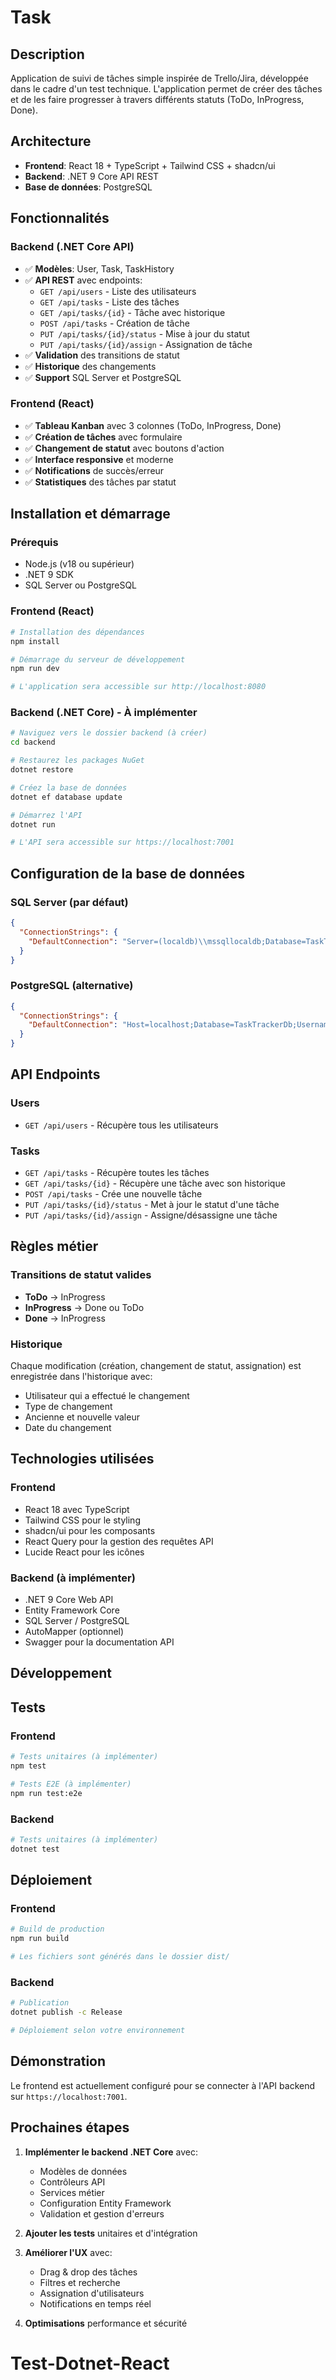 # Task 

## Description
Application de suivi de tâches simple inspirée de Trello/Jira, développée dans le cadre d'un test technique. L'application permet de créer des tâches et de les faire progresser à travers différents statuts (ToDo, InProgress, Done).

## Architecture
- **Frontend**: React 18 + TypeScript + Tailwind CSS + shadcn/ui
- **Backend**: .NET 9 Core API REST
- **Base de données**: PostgreSQL


## Fonctionnalités

### Backend (.NET Core API)
- ✅ **Modèles**: User, Task, TaskHistory
- ✅ **API REST** avec endpoints:
  - `GET /api/users` - Liste des utilisateurs
  - `GET /api/tasks` - Liste des tâches
  - `GET /api/tasks/{id}` - Tâche avec historique
  - `POST /api/tasks` - Création de tâche
  - `PUT /api/tasks/{id}/status` - Mise à jour du statut
  - `PUT /api/tasks/{id}/assign` - Assignation de tâche
- ✅ **Validation** des transitions de statut
- ✅ **Historique** des changements
- ✅ **Support** SQL Server et PostgreSQL

### Frontend (React)
- ✅ **Tableau Kanban** avec 3 colonnes (ToDo, InProgress, Done)
- ✅ **Création de tâches** avec formulaire
- ✅ **Changement de statut** avec boutons d'action
- ✅ **Interface responsive** et moderne
- ✅ **Notifications** de succès/erreur
- ✅ **Statistiques** des tâches par statut

## Installation et démarrage

### Prérequis
- Node.js (v18 ou supérieur)
- .NET 9 SDK
- SQL Server ou PostgreSQL

### Frontend (React)
```bash
# Installation des dépendances
npm install

# Démarrage du serveur de développement
npm run dev

# L'application sera accessible sur http://localhost:8080
```

### Backend (.NET Core) - À implémenter
```bash
# Naviguez vers le dossier backend (à créer)
cd backend

# Restaurez les packages NuGet
dotnet restore

# Créez la base de données
dotnet ef database update

# Démarrez l'API
dotnet run

# L'API sera accessible sur https://localhost:7001
```

## Configuration de la base de données

### SQL Server (par défaut)
```json
{
  "ConnectionStrings": {
    "DefaultConnection": "Server=(localdb)\\mssqllocaldb;Database=TaskTrackerDb;Trusted_Connection=true;MultipleActiveResultSets=true"
  }
}
```

### PostgreSQL (alternative)
```json
{
  "ConnectionStrings": {
    "DefaultConnection": "Host=localhost;Database=TaskTrackerDb;Username=postgres;Password=yourpassword"
  }
}
```

## API Endpoints

### Users
- `GET /api/users` - Récupère tous les utilisateurs

### Tasks
- `GET /api/tasks` - Récupère toutes les tâches
- `GET /api/tasks/{id}` - Récupère une tâche avec son historique
- `POST /api/tasks` - Crée une nouvelle tâche
- `PUT /api/tasks/{id}/status` - Met à jour le statut d'une tâche
- `PUT /api/tasks/{id}/assign` - Assigne/désassigne une tâche

## Règles métier

### Transitions de statut valides
- **ToDo** → InProgress
- **InProgress** → Done ou ToDo
- **Done** → InProgress

### Historique
Chaque modification (création, changement de statut, assignation) est enregistrée dans l'historique avec:
- Utilisateur qui a effectué le changement
- Type de changement
- Ancienne et nouvelle valeur
- Date du changement

## Technologies utilisées

### Frontend
- React 18 avec TypeScript
- Tailwind CSS pour le styling
- shadcn/ui pour les composants
- React Query pour la gestion des requêtes API
- Lucide React pour les icônes

### Backend (à implémenter)
- .NET 9 Core Web API
- Entity Framework Core
- SQL Server / PostgreSQL
- AutoMapper (optionnel)
- Swagger pour la documentation API

## Développement



## Tests

### Frontend
```bash
# Tests unitaires (à implémenter)
npm test

# Tests E2E (à implémenter)
npm run test:e2e
```

### Backend
```bash
# Tests unitaires (à implémenter)
dotnet test
```

## Déploiement

### Frontend
```bash
# Build de production
npm run build

# Les fichiers sont générés dans le dossier dist/
```

### Backend
```bash
# Publication
dotnet publish -c Release

# Déploiement selon votre environnement
```

## Démonstration

Le frontend est actuellement configuré pour se connecter à l'API backend sur `https://localhost:7001`. 


## Prochaines étapes

1. **Implémenter le backend .NET Core** avec:
   - Modèles de données
   - Contrôleurs API
   - Services métier
   - Configuration Entity Framework
   - Validation et gestion d'erreurs

2. **Ajouter les tests** unitaires et d'intégration

3. **Améliorer l'UX** avec:
   - Drag & drop des tâches
   - Filtres et recherche
   - Assignation d'utilisateurs
   - Notifications en temps réel

4. **Optimisations** performance et sécurité
# Test-Dotnet-React
